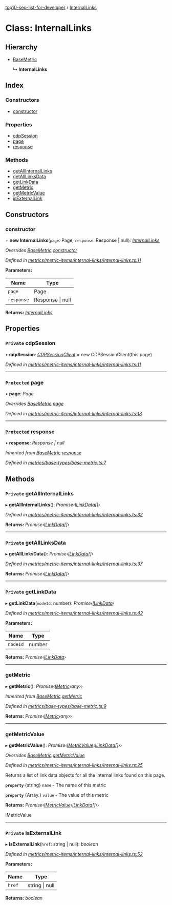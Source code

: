[top10-seo-list-for-developer](../README.md) › [InternalLinks](internallinks.md)

# Class: InternalLinks

## Hierarchy

* [BaseMetric](basemetric.md)

  ↳ **InternalLinks**

## Index

### Constructors

* [constructor](internallinks.md#constructor)

### Properties

* [cdpSession](internallinks.md#private-cdpsession)
* [page](internallinks.md#protected-page)
* [response](internallinks.md#protected-response)

### Methods

* [getAllInternalLinks](internallinks.md#private-getallinternallinks)
* [getAllLinksData](internallinks.md#private-getalllinksdata)
* [getLinkData](internallinks.md#private-getlinkdata)
* [getMetric](internallinks.md#getmetric)
* [getMetricValue](internallinks.md#getmetricvalue)
* [isExternalLink](internallinks.md#private-isexternallink)

## Constructors

###  constructor

\+ **new InternalLinks**(`page`: Page, `response`: Response | null): *[InternalLinks](internallinks.md)*

*Overrides [BaseMetric](basemetric.md).[constructor](basemetric.md#constructor)*

*Defined in [metrics/metric-items/internal-links/internal-links.ts:11](https://github.com/deepcrawl/top10-seo-list-for-developer/blob/33055d5/src/metrics/metric-items/internal-links/internal-links.ts#L11)*

**Parameters:**

Name | Type |
------ | ------ |
`page` | Page |
`response` | Response &#124; null |

**Returns:** *[InternalLinks](internallinks.md)*

## Properties

### `Private` cdpSession

• **cdpSession**: *[CDPSessionClient](cdpsessionclient.md)* =  new CDPSessionClient(this.page)

*Defined in [metrics/metric-items/internal-links/internal-links.ts:11](https://github.com/deepcrawl/top10-seo-list-for-developer/blob/33055d5/src/metrics/metric-items/internal-links/internal-links.ts#L11)*

___

### `Protected` page

• **page**: *Page*

*Overrides [BaseMetric](basemetric.md).[page](basemetric.md#protected-page)*

*Defined in [metrics/metric-items/internal-links/internal-links.ts:13](https://github.com/deepcrawl/top10-seo-list-for-developer/blob/33055d5/src/metrics/metric-items/internal-links/internal-links.ts#L13)*

___

### `Protected` response

• **response**: *Response | null*

*Inherited from [BaseMetric](basemetric.md).[response](basemetric.md#protected-response)*

*Defined in [metrics/base-types/base-metric.ts:7](https://github.com/deepcrawl/top10-seo-list-for-developer/blob/33055d5/src/metrics/base-types/base-metric.ts#L7)*

## Methods

### `Private` getAllInternalLinks

▸ **getAllInternalLinks**(): *Promise‹[ILinkData](../interfaces/ilinkdata.md)[]›*

*Defined in [metrics/metric-items/internal-links/internal-links.ts:32](https://github.com/deepcrawl/top10-seo-list-for-developer/blob/33055d5/src/metrics/metric-items/internal-links/internal-links.ts#L32)*

**Returns:** *Promise‹[ILinkData](../interfaces/ilinkdata.md)[]›*

___

### `Private` getAllLinksData

▸ **getAllLinksData**(): *Promise‹[ILinkData](../interfaces/ilinkdata.md)[]›*

*Defined in [metrics/metric-items/internal-links/internal-links.ts:37](https://github.com/deepcrawl/top10-seo-list-for-developer/blob/33055d5/src/metrics/metric-items/internal-links/internal-links.ts#L37)*

**Returns:** *Promise‹[ILinkData](../interfaces/ilinkdata.md)[]›*

___

### `Private` getLinkData

▸ **getLinkData**(`nodeId`: number): *Promise‹[ILinkData](../interfaces/ilinkdata.md)›*

*Defined in [metrics/metric-items/internal-links/internal-links.ts:42](https://github.com/deepcrawl/top10-seo-list-for-developer/blob/33055d5/src/metrics/metric-items/internal-links/internal-links.ts#L42)*

**Parameters:**

Name | Type |
------ | ------ |
`nodeId` | number |

**Returns:** *Promise‹[ILinkData](../interfaces/ilinkdata.md)›*

___

###  getMetric

▸ **getMetric**(): *Promise‹[IMetric](../interfaces/imetric.md)‹any››*

*Inherited from [BaseMetric](basemetric.md).[getMetric](basemetric.md#getmetric)*

*Defined in [metrics/base-types/base-metric.ts:9](https://github.com/deepcrawl/top10-seo-list-for-developer/blob/33055d5/src/metrics/base-types/base-metric.ts#L9)*

**Returns:** *Promise‹[IMetric](../interfaces/imetric.md)‹any››*

___

###  getMetricValue

▸ **getMetricValue**(): *Promise‹[IMetricValue](../interfaces/imetricvalue.md)‹[ILinkData](../interfaces/ilinkdata.md)[]››*

*Overrides [BaseMetric](basemetric.md).[getMetricValue](basemetric.md#abstract-getmetricvalue)*

*Defined in [metrics/metric-items/internal-links/internal-links.ts:25](https://github.com/deepcrawl/top10-seo-list-for-developer/blob/33055d5/src/metrics/metric-items/internal-links/internal-links.ts#L25)*

Returns a list of link data objects for all the internal links found on this page.

**`property`** {string} `name` - The name of this metric

**`property`** {Array.<ILinkData>} `value` - The value of this metric

**Returns:** *Promise‹[IMetricValue](../interfaces/imetricvalue.md)‹[ILinkData](../interfaces/ilinkdata.md)[]››*

IMetricValue

___

### `Private` isExternalLink

▸ **isExternalLink**(`href`: string | null): *boolean*

*Defined in [metrics/metric-items/internal-links/internal-links.ts:52](https://github.com/deepcrawl/top10-seo-list-for-developer/blob/33055d5/src/metrics/metric-items/internal-links/internal-links.ts#L52)*

**Parameters:**

Name | Type |
------ | ------ |
`href` | string &#124; null |

**Returns:** *boolean*
